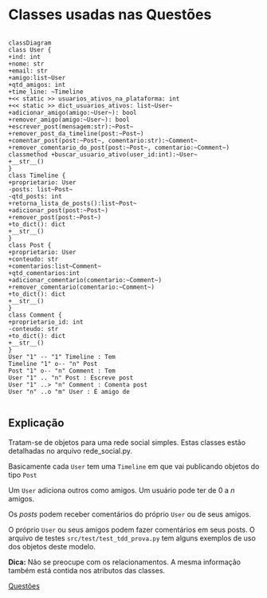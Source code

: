 # Classes usadas nas Questões

```mermaid

classDiagram
class User {
+ind: int
+nome: str
+email: str
+amigo:list~User
+qtd_amigos: int
+time_line: ~Timeline
+<< static >> usuarios_ativos_na_plataforma: int
+<< static >> dict_usuarios_ativos: list~User~
+adicionar_amigo(amigo:~User~): bool
+remover_amigo(amigo:~User~): bool
+escrever_post(mensagem:str):~Post~
+remover_post_da_timeline(post:~Post~)
+comentar_post(post:~Post~, comentario:str):~Comment~
+remover_comentario_do_post(post:~Post~, comentario:~Comment~)
classmethod +buscar_usuario_ativo(user_id:int):~User~
+__str__()
}
class Timeline {
+proprietario: User
-posts: list~Post~
-qtd_posts: int 
+retorna_lista_de_posts():list~Post~
+adicionar_post(post:~Post~)
+remover_post(post:~Post~)
+to_dict(): dict
+__str__()
}
class Post {
+proprietario: User
+conteudo: str
+comentarios:list~Comment~
+qtd_comentarios:int
+adicionar_comentario(comentario:~Comment~)
+remover_comentario(comentario:~Comment~)
+to_dict(): dict
+__str__()
}
class Comment {
+proprietario_id: int
-conteudo: str
+to_dict(): dict
+__str__()
}
User "1" -- "1" Timeline : Tem
Timeline "1" o-- "n" Post
Post "1" o-- "n" Comment : Tem
User "1" .. "n" Post : Escreve post
User "1" ..> "n" Comment : Comenta post
User "n" ..o "m" User : É amigo de 


```

## Explicação 

Tratam-se de objetos para uma rede social simples. Estas classes estão detalhadas no arquivo rede_social.py. 

Basicamente cada `User` tem uma `Timeline` em que vai publicando objetos do tipo `Post`

Um `User` adiciona outros como amigos. Um usuário pode ter de $0$ a $n$ amigos. 

Os *posts* podem receber comentários do próprio `User` ou de seus amigos. 

O próprio `User` ou seus amigos podem fazer comentários em seus posts. O arquivo de testes  `src/test/test_tdd_prova.py` tem alguns exemplos de uso dos objetos deste modelo. 

**Dica:** Não se preocupe com os relacionamentos. A mesma informação também está contida nos atributos das classes. 

[Questões](enunciado.md)
